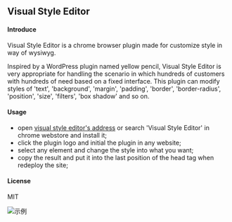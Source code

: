 ## Visual Style Editor

#### Introduce

Visual Style Editor is a chrome browser plugin made for customize style in way of wysiwyg.

Inspired by a WordPress plugin named yellow pencil, Visual Style Editor is very appropriate
for handling the scenario in which hundreds of customers with hundreds of need based on a fixed interface.
This plugin can modify styles of 'text', 'background', 'margin', 'padding', 'border', 'border-radius', 'position', 'size', 'filters', 'box shadow' and so on.

#### Usage

* open [visual style editor's address](https://chrome.google.com/webstore/detail/visual-style-editor/ejldbbhgmnldjbmapiojihadmleplcgc) or search 'Visual Style Editor' in chrome webstore and install it;
* click the plugin logo and initial the plugin in any website;
* select any element and change the style into what you want;
* copy the result and put it into the last position of the head tag when redeploy the site;

#### License
MIT

![示例](https://github.com/benyasin/visual-style-editor/blob/master/snapshot.jpg)